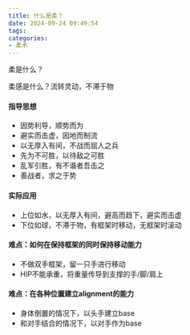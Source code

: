 ```yaml
---
title: 什么是柔？
date: 2024-09-24 09:49:54
tags:
categories:
- 柔术
---
```


柔是什么？

柔感是什么？流转灵动，不滞于物

#### 指导思想

- 因势利导，顺势而为
- 避实而击虚，因地而制流
- 以无厚入有间，不战而屈人之兵
- 先为不可胜，以待敌之可胜
- 乱军引胜，有不谐者吾击之
- 善战者，求之于势

#### 实际应用

- 上位如水，以无厚入有间，避高而趋下，避实而击虚
- 下位如球，不滞于物，有框架时移动，无框架时滚动



#### 难点：如何在保持框架的同时保持移动能力

- 不做双手框架，留一只手进行移动
- HIP不能承重，将重量传导到支撑的手/脚/肩上



#### 难点：在各种位置建立alignment的能力

- 身体倒置的情况下，以头手建立base
- 和对手结合的情况下，以对手作为base
